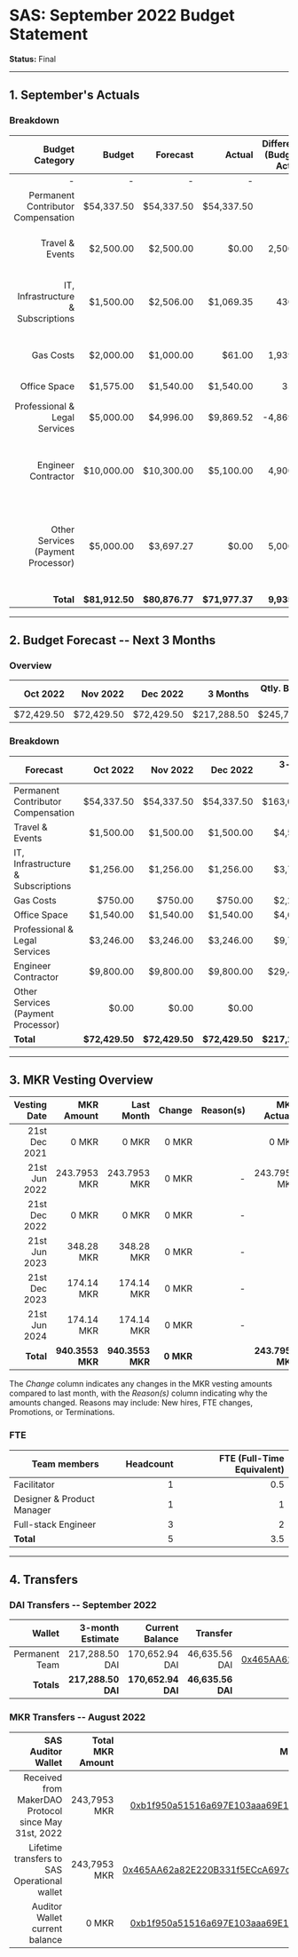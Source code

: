 # SAS: September 2022 Budget Statement

**Status:** Final

---
## 1. September's Actuals

### Breakdown

| Budget Category                          | Budget       | Forecast      | Actual       |Difference (Budget - Actual)|Difference (Forecast - Actual)|   Payments   |   Comment     |
|-----------------------------------------:|-------------:|--------------:|-------------:|---------------------------:|-----------------------------:|-------------:|--------------:|
|                                         -|             -|              -|             -|                           -|                             -|    $71,977.37|              -|
| Permanent Contributor Compensation       |    $54,337.50|     $54,337.50|    $54,337.50|                           0|                             0|             -|              -|  
| Travel & Events                          |     $2,500.00|      $2,500.00|         $0.00|                    2,500.00|                      2,500.00|             -|Stopped traveling and offsites for now|
| IT, Infrastructure & Subscriptions       |     $1,500.00|      $2,506.00|     $1,069.35|                      430.65|                      1,436.65|             -|lower infrastructure subscription costs than in the past|
| Gas Costs                                |     $2,000.00|      $1,000.00|        $61.00|                    1,939.00|                        939.00|             -|Low fees + fewer onchain testing|
| Office Space                             |     $1,575.00|      $1,540.00|     $1,540.00|                       35.00|                             0|             -|              -|
| Professional & Legal Services            |     $5,000.00|      $4,996.00|     $9,869.52|                   -4,869.52|                     -4,873.52|             -|Legal Consultation due to recent events|
| Engineer Contractor                      |    $10,000.00|     $10,300.00|     $5,100.00|                    4,900.00|                      5,200.00|             -|Reduced contractor work in vacation season|
| Other Services (Payment Processor)       |     $5,000.00|      $3,697.27|         $0.00|                    5,000.00|                      3,697.27|             -|Changed Payment Flow (testing this month, might change in future to old style)|
| **Total**                                |**$81,912.50**| **$80,876.77**|**$71,977.37**|                **9,935.13**|                  **8,899.40**|**$71,977.37**|              -|

---

## 2. Budget Forecast -- Next 3 Months

### Overview

|  Oct 2022  |  Nov 2022  |   Dec 2022 |  3 Months  |Qtly. Budget Cap|Budget Cap + Buffer|
| ----------:| ----------:| ----------:| ----------:| --------------:| -----------------:|
|  $72,429.50|  $72,429.50|  $72,429.50| $217,288.50|     $245,737.50|        $282,598.13|

### Breakdown

| Forecast                            |   Oct 2022    |   Nov 2022    |    Dec 2022  | 3-month Total |   Budget Cap  |
|-------------------------------------|--------------:|--------------:|-------------:|--------------:|--------------:|
| Permanent Contributor Compensation  |     $54,337.50|     $54,337.50|    $54,337.50|    $163,012.50|    $163,012.50|
| Travel & Events                     |      $1,500.00|      $1,500.00|     $1,500.00|      $4,500.00|      $7,500.00|
| IT, Infrastructure & Subscriptions  |      $1,256.00|      $1,256.00|     $1,256.00|      $3,768.00|      $4,500.00|
| Gas Costs                           |        $750.00|        $750.00|       $750.00|      $2,250.00|      $6,000.00|
| Office Space                        |      $1,540.00|      $1,540.00|     $1,540.00|      $4,620.00|      $4,725.00|
| Professional & Legal Services       |      $3,246.00|      $3,246.00|     $3,246.00|      $9,738.00|     $15,000.00|
| Engineer Contractor                 |      $9,800.00|      $9,800.00|     $9,800.00|     $29,400.00|     $30,000.00|
| Other Services (Payment Processor)  |          $0.00|          $0.00|         $0.00|          $0.00|     $15,000.00|
| **Total**                           | **$72,429.50**| **$72,429.50**|**$72,429.50**|**$217,288.50**|**$245,737.50**|


---

## 3. MKR Vesting Overview


|  Vesting Date         |       MKR Amount |    Last Month  |  Change |      Reason(s) |   MKR Actuals   |
|----------------------:|-----------------:|---------------:|--------:|---------------:|----------------:|
|  21st Dec 2021        |            0 MKR |          0 MKR |   0 MKR |                |           0 MKR |
|  21st Jun 2022        |     243.7953 MKR |   243.7953 MKR |   0 MKR |              - |    243.7953 MKR |
|  21st Dec 2022        |            0 MKR |          0 MKR |   0 MKR |              - |               - |
|  21st Jun 2023        |       348.28 MKR |     348.28 MKR |   0 MKR |              - |               - |
|  21st Dec 2023        |       174.14 MKR |     174.14 MKR |   0 MKR |              - |               - |
|  21st Jun 2024        |       174.14 MKR |     174.14 MKR |   0 MKR |              - |               - |
|  **Total**            | **940.3553 MKR** |**940.3553 MKR**|**0 MKR**|                |**243.7953 MKR** |

The *Change* column indicates any changes in the MKR vesting amounts compared to last month, with the *Reason(s)* column indicating why the amounts changed. Reasons may include: New hires, FTE changes, Promotions, or Terminations.

### FTE

| Team members              |Headcount|FTE (Full-Time Equivalent)|
|---------------------------|--------:|-------------------------:|
| Facilitator               |1        |0.5                       |
| Designer & Product Manager|1        |1                         |
| Full-stack Engineer       |3        |2                         |
| **Total**                 |5        |3.5                       |

---

## 4. Transfers

### DAI Transfers -- September 2022

|           Wallet|  3-month Estimate|   Current Balance|          Transfer|                         Multi-sig Address|
|----------------:|-----------------:|-----------------:|-----------------:|-----------------------------------------:|
|   Permanent Team|    217,288.50 DAI|    170,652.94 DAI|     46,635.56 DAI|[0x465AA62a82E220B331f5ECcA697c20E89554B298](https://gnosis-safe.io/app/eth:0x465AA62a82E220B331f5ECcA697c20E89554B298/transactions/history)|
|       **Totals**|**217,288.50 DAI**|**170,652.94 DAI**| **46,635.56 DAI**|                                          |

### MKR Transfers -- August 2022

|  SAS Auditor Wallet                                  | Total MKR Amount |                           Multi-sig Address |
|-----------------------------------------------------:|-----------------:|--------------------------------------------:|
| Received from MakerDAO Protocol since May 31st, 2022 |     243,7953 MKR |[0xb1f950a51516a697E103aaa69E152d839182f6Fe](https://gnosis-safe.io/app/eth:0xb1f950a51516a697E103aaa69E152d839182f6Fe/transactions/history)|
| Lifetime transfers to SAS Operational wallet         |     243,7953 MKR |[0x465AA62a82E220B331f5ECcA697c20E89554B298](https://gnosis-safe.io/app/eth:0x465AA62a82E220B331f5ECcA697c20E89554B298/transactions/history)| 
| Auditor Wallet current balance                       |            0 MKR |[0xb1f950a51516a697E103aaa69E152d839182f6Fe](https://gnosis-safe.io/app/eth:0xb1f950a51516a697E103aaa69E152d839182f6Fe/transactions/history)| 

